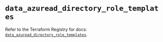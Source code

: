 # `data_azuread_directory_role_templates`

Refer to the Terraform Registry for docs: [`data_azuread_directory_role_templates`](https://registry.terraform.io/providers/hashicorp/azuread/3.2.0/docs/data-sources/directory_role_templates).
